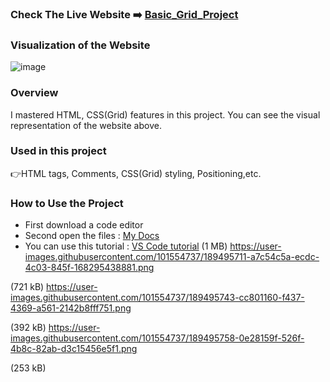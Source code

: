 ### Check The Live Website :arrow_right: [Basic_Grid_Project](https://muka6363.github.io/PROJELER_MK/8.Basic_Grid/index.html)
### Visualization of the Website
![image](https://user-images.githubusercontent.com/101215803/189503058-d6898f6a-0282-4a7d-ac12-298a20f66747.png)

### Overview
I mastered HTML, CSS(Grid) features in this project. You can see the visual representation of the website above.
### Used in this project
:point_right:HTML tags, Comments, CSS(Grid) styling, Positioning,etc.
### How to Use the Project
+ First download a code editor
+ Second open the files : [My Docs](https://muka6363.github.io/PROJELER_MK/8.Basic_Grid/index.html)
+ You can use this tutorial : [VS Code tutorial](https://www.youtube.com/watch?v=fJEbVCrEMSE)
(1 MB)
https://user-images.githubusercontent.com/101554737/189495711-a7c54c5a-ecdc-4c03-845f-168295438881.png

(721 kB)
https://user-images.githubusercontent.com/101554737/189495743-cc801160-f437-4369-a561-2142b8fff751.png

(392 kB)
https://user-images.githubusercontent.com/101554737/189495758-0e28159f-526f-4b8c-82ab-d3c15456e5f1.png

(253 kB)

